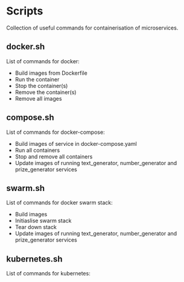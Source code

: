 # Scripts
Collection of useful commands for containerisation of microservices.

## docker.sh
List of commands for docker:
* Build images from Dockerfile
* Run the container
* Stop the container(s)
* Remove the container(s)
* Remove all images

## compose.sh
List of commands for docker-compose:
* Build images of service in docker-compose.yaml
* Run all containers
* Stop and remove all containers
* Update images of running text_generator, number_generator and prize_generator services

## swarm.sh
List of commands for docker swarm stack:
* Build images
* Initiaslise swarm stack
* Tear down stack
* Update images of running text_generator, number_generator and prize_generator services

## kubernetes.sh
List of commands for kubernetes:
